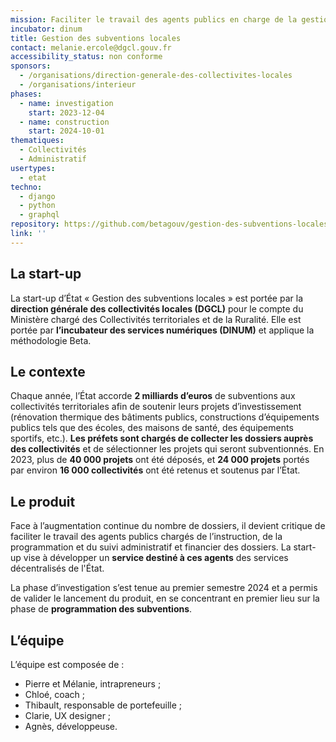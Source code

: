 ```yaml
---
mission: Faciliter le travail des agents publics en charge de la gestion des subventions de l'État aux collectivités locales
incubator: dinum
title: Gestion des subventions locales
contact: melanie.ercole@dgcl.gouv.fr
accessibility_status: non conforme
sponsors:
  - /organisations/direction-generale-des-collectivites-locales
  - /organisations/interieur
phases:
  - name: investigation
    start: 2023-12-04
  - name: construction
    start: 2024-10-01
thematiques:
  - Collectivités
  - Administratif
usertypes:
  - etat
techno:
  - django
  - python
  - graphql
repository: https://github.com/betagouv/gestion-des-subventions-locales
link: ''
---
```

## La start-up

La start-up d’État « Gestion des subventions locales » est portée par la **direction générale des collectivités locales (DGCL)** pour le compte du Ministère chargé des Collectivités territoriales et de la Ruralité. Elle est portée par **l’incubateur des services numériques (DINUM)** et applique la méthodologie Beta.

## Le contexte

Chaque année, l’État accorde **2 milliards d’euros** de subventions aux collectivités territoriales afin de soutenir leurs projets d’investissement (rénovation thermique des bâtiments publics, constructions d’équipements publics tels que des écoles, des maisons de santé, des équipements sportifs, etc.). **Les préfets sont chargés de collecter les dossiers auprès des collectivités** et de sélectionner les projets qui seront subventionnés. En 2023, plus de **40 000 projets** ont été déposés, et **24 000 projets** portés par environ **16 000 collectivités** ont été retenus et soutenus par l’État.

## Le produit

Face à l’augmentation continue du nombre de dossiers, il devient critique de faciliter le travail des agents publics chargés de l’instruction, de la programmation et du suivi administratif et financier des dossiers. La start-up vise à développer un **service destiné à ces agents** des services décentralisés de l'État.

La phase d’investigation s’est tenue au premier semestre 2024 et a permis de valider le lancement du produit, en se concentrant en premier lieu sur la phase de **programmation des subventions**.

## L’équipe

L’équipe est composée de :

- Pierre et Mélanie, intrapreneurs ;
- Chloé, coach ;
- Thibault, responsable de portefeuille ;
- Clarie, UX designer ;
- Agnès, développeuse.
